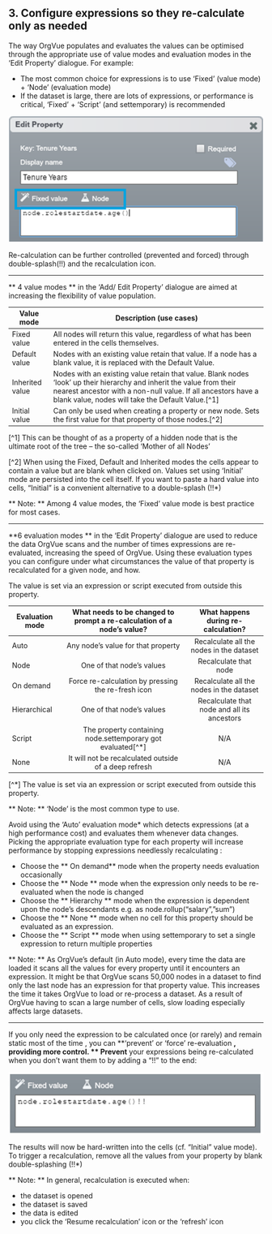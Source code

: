 ## 3. Configure expressions so they re-calculate only as needed

The way OrgVue populates and evaluates the values can be optimised through the appropriate use of value modes and evaluation modes in the ‘Edit Property’ dialogue. For example:
* The most common choice for expressions is to use ‘Fixed’ (value mode) + ‘Node’ (evaluation mode)
* If the dataset is large, there are lots of expressions, or performance is critical, ‘Fixed’ + ‘Script’ (and settemporary) is recommended


![](tip3-1.png)

Re-calculation can be further controlled (prevented and forced) through double-splash(!!) and the recalculation icon.

---

** 4 value modes ** in the ‘Add/ Edit Property’ dialogue are aimed at increasing the flexibility of value population.

| Value mode        | Description (use cases)              |
|------------------------- |------------------------------------| 
| Fixed value | All nodes will return this value, regardless of what has been entered in the cells themselves. | 
| Default value | Nodes with an existing value retain that value. If a node has a blank value, it is replaced with the Default Value.      |   
| Inherited value | Nodes with an existing value retain that value. Blank nodes ‘look’ up their hierarchy and inherit the value from their nearest ancestor with a non-null value. If all ancestors have a blank value, nodes will take the Default Value.[^1]  |   
| Initial value| Can only be used when creating a property or new node. Sets the first value for that property of those nodes.[^2]|   


[^1] This can be thought of as a property of a hidden node that is the ultimate root of the tree – the so-called ‘Mother of all Nodes’

[^2] When using the Fixed, Default and Inherited modes the cells appear to contain a value but are blank when clicked on. Values set using ‘Initial’ mode are persisted into the cell itself. If you want to paste a hard value into cells, “Initial” is a convenient alternative to a double-splash (!!*)

** Note: ** Among 4 value modes, the ‘Fixed’ value mode is best practice for most cases.

---
**6 evaluation modes ** in the ‘Edit Property’ dialogue are used to reduce the data OrgVue scans and the number of times expressions are re-evaluated, increasing the speed of OrgVue. Using these evaluation types you can configure under what circumstances the value of that property is recalculated for a given node, and how.

The value is set via an expression or script executed from outside this property.

| Evaluation mode| What needs to be changed to prompt a re-calculation of a node’s value?| What happens during re-calculation? |
| ------------- |:------------------------------------:| :------------------------------------:| 
| Auto | Any node’s value for that property | Recalculate all the nodes in the dataset|
| Node | One of that node’s values | Recalculate that node |  
| On demand | Force re-calculation by pressing the re-fresh icon | Recalculate all the nodes in the dataset |
| Hierarchical | One of that node’s values|Recalculate that node and all its ancestors|
| Script | The property containing node.settemporary got evaluated[^*]  | N/A |
| None | It will not be recalculated outside of a deep refresh | N/A |

[^*] The value is set via an expression or script executed from outside this property.

** Note: ** ‘Node’ is the most common type to use.

Avoid using the ‘Auto’ evaluation mode* which detects expressions (at a high performance cost) and evaluates them whenever data changes. Picking the appropriate evaluation type for each property will increase performance by stopping expressions needlessly recalculating :
* Choose the ** On demand** mode when the property needs evaluation occasionally
* Choose the ** Node ** mode when the expression only needs to be re-evaluated when the node is changed
* Choose the ** Hierarchy ** mode when the expression is dependent upon the node’s descendants e.g. as node.rollup(“salary”,”sum”)
* Choose the ** None ** mode when no cell for this property should be evaluated as an expression.
* Choose the ** Script ** mode when using settemporary to set a single expression to return multiple properties

** Note: ** As OrgVue’s default (in Auto mode), every time the data are loaded it scans all the values for every property until it encounters an expression. It might be that OrgVue scans 50,000 nodes in a dataset to find only the last node has an expression for that property value. This increases the time it takes OrgVue to load or re-process a dataset. As a result of OrgVue having to scan a large number of cells, slow loading especially affects large datasets. 

---

If you only need the expression to be calculated once (or rarely) and remain static most of the time , you can **‘prevent’ or ‘force’ re-evaluation **, providing more control.
** Prevent** your expressions being re-calculated when you don’t want them to by adding a “!!” to the end:

![](tip3-2.jpg)

The results will now be hard-written into the cells (cf. “Initial” value mode). To trigger a recalculation, remove all the values from your property by blank double-splashing (!!*) 

** Note: **
In general, recalculation is executed when:
* the dataset is opened
* the dataset is saved
* the data is edited
* you click the ‘Resume recalculation’ icon or the ‘refresh’ icon
